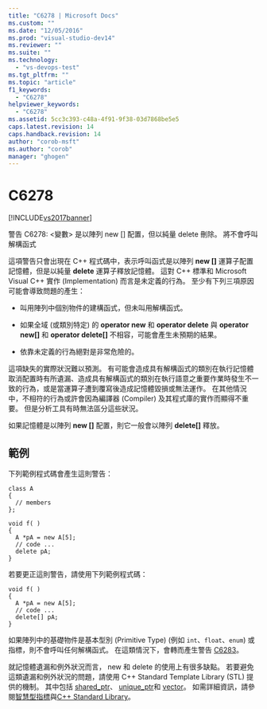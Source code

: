 ```yaml
---
title: "C6278 | Microsoft Docs"
ms.custom: ""
ms.date: "12/05/2016"
ms.prod: "visual-studio-dev14"
ms.reviewer: ""
ms.suite: ""
ms.technology: 
  - "vs-devops-test"
ms.tgt_pltfrm: ""
ms.topic: "article"
f1_keywords: 
  - "C6278"
helpviewer_keywords: 
  - "C6278"
ms.assetid: 5cc3c393-c48a-4f91-9f38-03d7868be5e5
caps.latest.revision: 14
caps.handback.revision: 14
author: "corob-msft"
ms.author: "corob"
manager: "ghogen"
---
```

# C6278
[!INCLUDE[vs2017banner](../code-quality/includes/vs2017banner.md)]

警告 C6278: \<變數\> 是以陣列 new \[\] 配置，但以純量 delete 刪除。  將不會呼叫解構函式  
  
 這項警告只會出現在 C\+\+ 程式碼中，表示呼叫函式是以陣列 **new \[\]** 運算子配置記憶體，但是以純量 **delete** 運算子釋放記憶體。  這對 C\+\+ 標準和 Microsoft Visual C\+\+ 實作 \(Implementation\) 而言是未定義的行為。   至少有下列三項原因可能會導致問題的產生：  
  
-   叫用陣列中個別物件的建構函式，但未叫用解構函式。  
  
-   如果全域 \(或類別特定\) 的 **operator new** 和 **operator delete** 與 **operator new\[\]** 和 **operator delete\[\]** 不相容，可能會產生未預期的結果。  
  
-   依靠未定義的行為絕對是非常危險的。  
  
 這項缺失的實際狀況難以預測。  有可能會造成具有解構函式的類別在執行記憶體取消配置時有所遺漏、造成具有解構函式的類別在執行語意之重要作業時發生不一致的行為，或是當運算子遭到覆寫後造成記憶體毀損或無法運作。  在其他情況中，不相符的行為或許會因為編譯器 \(Compiler\) 及其程式庫的實作而顯得不重要。  但是分析工具有時無法區分這些狀況。  
  
 如果記憶體是以陣列 **new \[\]** 配置，則它一般會以陣列 **delete\[\]** 釋放。  
  
## 範例  
 下列範例程式碼會產生這則警告：  
  
```  
class A  
{  
  // members  
};  
  
void f( )  
{  
  A *pA = new A[5];  
  // code ...  
  delete pA;  
}  
```  
  
 若要更正這則警告，請使用下列範例程式碼：  
  
```  
void f( )  
{  
  A *pA = new A[5];  
  // code ...  
  delete[] pA;  
}  
```  
  
 如果陣列中的基礎物件是基本型別 \(Primitive Type\) \(例如 `int`、`float`、`enum`\) 或指標，則不會呼叫任何解構函式。  在這類情況下，會轉而產生警告 [C6283](../code-quality/c6283.md)。  
  
 就記憶體遺漏和例外狀況而言， new 和 delete 的使用上有很多缺點。  若要避免這類遺漏和例外狀況的問題，請使用 C\+\+ Standard Template Library \(STL\) 提供的機制。  其中包括 [shared\_ptr](/visual-cpp/standard-library/shared-ptr-class)、 [unique\_ptr](/visual-cpp/standard-library/unique-ptr-class)和 [vector](../Topic/%3Cvector%3E.md)。  如需詳細資訊，請參閱[智慧型指標](/visual-cpp/cpp/smart-pointers-modern-cpp)與[C\+\+ Standard Library](/visual-cpp/standard-library/cpp-standard-library-reference)。